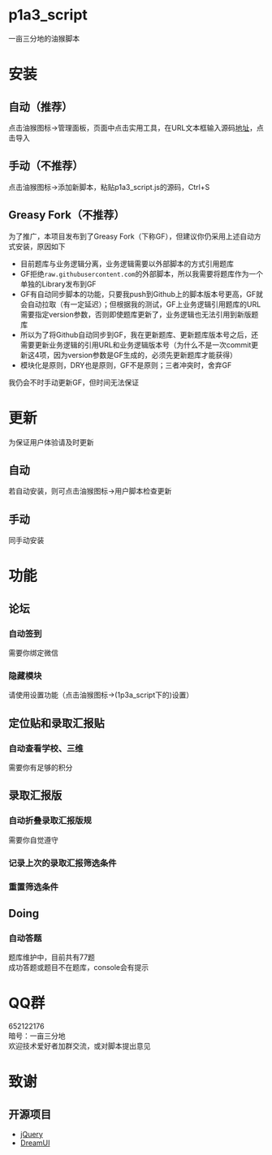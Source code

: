 # p1a3_script
一亩三分地的油猴脚本
# 安装
## 自动（推荐）
点击油猴图标->管理面板，页面中点击实用工具，在URL文本框输入源码[地址](https://raw.githubusercontent.com/eagleoflqj/p1a3_script/master/p1a3_script.js)，点击导入
## 手动（不推荐）
点击油猴图标->添加新脚本，粘贴p1a3_script.js的源码，Ctrl+S
## Greasy Fork（不推荐）
为了推广，本项目发布到了Greasy Fork（下称GF），但建议你仍采用上述自动方式安装，原因如下
* 目前题库与业务逻辑分离，业务逻辑需要以外部脚本的方式引用题库
* GF拒绝`raw.githubusercontent.com`的外部脚本，所以我需要将题库作为一个单独的Library发布到GF
* GF有自动同步脚本的功能，只要我push到Github上的脚本版本号更高，GF就会自动拉取（有一定延迟）；但根据我的测试，GF上业务逻辑引用题库的URL需要指定version参数，否则即使题库更新了，业务逻辑也无法引用到新版题库
* 所以为了将Github自动同步到GF，我在更新题库、更新题库版本号之后，还需要更新业务逻辑的引用URL和业务逻辑版本号（为什么不是一次commit更新这4项，因为version参数是GF生成的，必须先更新题库才能获得）
* 模块化是原则，DRY也是原则，GF不是原则；三者冲突时，舍弃GF

我仍会不时手动更新GF，但时间无法保证
# 更新
为保证用户体验请及时更新
## 自动
若自动安装，则可点击油猴图标->用户脚本检查更新
## 手动
同手动安装
# 功能
## 论坛
### 自动签到
需要你绑定微信
### 隐藏模块
请使用设置功能（点击油猴图标->(1p3a_script下的)设置）
## 定位贴和录取汇报贴
### 自动查看学校、三维
需要你有足够的积分
## 录取汇报版
### 自动折叠录取汇报版规
需要你自觉遵守
### 记录上次的录取汇报筛选条件
### 重置筛选条件
## Doing
### 自动答题
题库维护中，目前共有77题  
成功答题或题目不在题库，console会有提示
# QQ群
652122176  
暗号：一亩三分地  
欢迎技术爱好者加群交流，或对脚本提出意见
# 致谢
## 开源项目
* [jQuery](https://jquery.com/)
* [DreamUI](https://dreamui.applinzi.com/)
